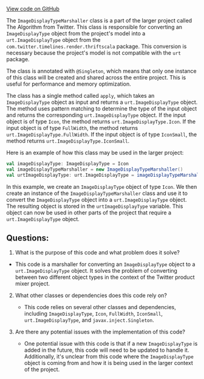 [View code on GitHub](https://github.com/misbahsy/the-algorithm/product-mixer/core/src/main/scala/com/twitter/product_mixer/core/functional_component/marshaller/response/urt/metadata/ImageDisplayTypeMarshaller.scala)

The `ImageDisplayTypeMarshaller` class is a part of the larger project called The Algorithm from Twitter. This class is responsible for converting an `ImageDisplayType` object from the project's model into a `urt.ImageDisplayType` object from the `com.twitter.timelines.render.thriftscala` package. This conversion is necessary because the project's model is not compatible with the `urt` package.

The class is annotated with `@Singleton`, which means that only one instance of this class will be created and shared across the entire project. This is useful for performance and memory optimization.

The class has a single method called `apply`, which takes an `ImageDisplayType` object as input and returns a `urt.ImageDisplayType` object. The method uses pattern matching to determine the type of the input object and returns the corresponding `urt.ImageDisplayType` object. If the input object is of type `Icon`, the method returns `urt.ImageDisplayType.Icon`. If the input object is of type `FullWidth`, the method returns `urt.ImageDisplayType.FullWidth`. If the input object is of type `IconSmall`, the method returns `urt.ImageDisplayType.IconSmall`.

Here is an example of how this class may be used in the larger project:

```scala
val imageDisplayType: ImageDisplayType = Icon
val imageDisplayTypeMarshaller = new ImageDisplayTypeMarshaller()
val urtImageDisplayType: urt.ImageDisplayType = imageDisplayTypeMarshaller(imageDisplayType)
```

In this example, we create an `ImageDisplayType` object of type `Icon`. We then create an instance of the `ImageDisplayTypeMarshaller` class and use it to convert the `ImageDisplayType` object into a `urt.ImageDisplayType` object. The resulting object is stored in the `urtImageDisplayType` variable. This object can now be used in other parts of the project that require a `urt.ImageDisplayType` object.
## Questions: 
 1. What is the purpose of this code and what problem does it solve?
   - This code is a marshaller for converting an `ImageDisplayType` object to a `urt.ImageDisplayType` object. It solves the problem of converting between two different object types in the context of the Twitter product mixer project.

2. What other classes or dependencies does this code rely on?
   - This code relies on several other classes and dependencies, including `ImageDisplayType`, `Icon`, `FullWidth`, `IconSmall`, `urt.ImageDisplayType`, and `javax.inject.Singleton`.

3. Are there any potential issues with the implementation of this code?
   - One potential issue with this code is that if a new `ImageDisplayType` is added in the future, this code will need to be updated to handle it. Additionally, it's unclear from this code where the `ImageDisplayType` object is coming from and how it is being used in the larger context of the project.
